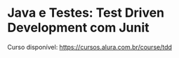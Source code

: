 # Java e Testes: Test Driven Development com Junit

Curso disponível: https://cursos.alura.com.br/course/tdd 

